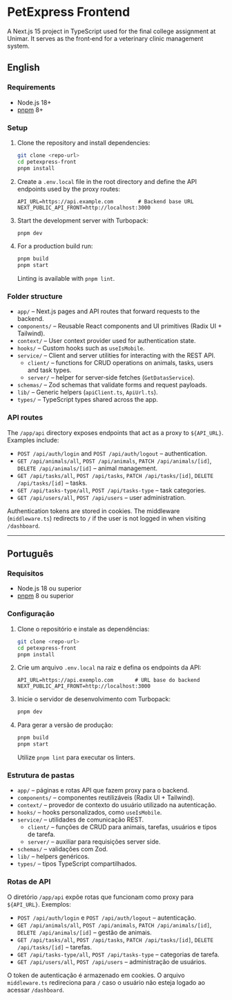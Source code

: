 # PetExpress Frontend

A Next.js 15 project in TypeScript used for the final college assignment at Unimar. It serves as the front‑end for a veterinary clinic management system.

## English

### Requirements
- Node.js 18+
- [pnpm](https://pnpm.io/) 8+

### Setup
1. Clone the repository and install dependencies:
   ```bash
   git clone <repo-url>
   cd petexpress-front
   pnpm install
   ```
2. Create a `.env.local` file in the root directory and define the API endpoints used by the proxy routes:
   ```env
   API_URL=https://api.example.com        # Backend base URL
   NEXT_PUBLIC_API_FRONT=http://localhost:3000
   ```
3. Start the development server with Turbopack:
   ```bash
   pnpm dev
   ```
4. For a production build run:
   ```bash
   pnpm build
   pnpm start
   ```
   Linting is available with `pnpm lint`.

### Folder structure
- `app/` – Next.js pages and API routes that forward requests to the backend.
- `components/` – Reusable React components and UI primitives (Radix UI + Tailwind).
- `context/` – User context provider used for authentication state.
- `hooks/` – Custom hooks such as `useIsMobile`.
- `service/` – Client and server utilities for interacting with the REST API.
  - `client/` – functions for CRUD operations on animals, tasks, users and task types.
  - `server/` – helper for server‑side fetches (`GetDatasService`).
- `schemas/` – Zod schemas that validate forms and request payloads.
- `lib/` – Generic helpers (`apiClient.ts`, `ApiUrl.ts`).
- `types/` – TypeScript types shared across the app.

### API routes
The `/app/api` directory exposes endpoints that act as a proxy to `${API_URL}`. Examples include:
- `POST /api/auth/login` and `POST /api/auth/logout` – authentication.
- `GET /api/animals/all`, `POST /api/animals`, `PATCH /api/animals/[id]`, `DELETE /api/animals/[id]` – animal management.
- `GET /api/tasks/all`, `POST /api/tasks`, `PATCH /api/tasks/[id]`, `DELETE /api/tasks/[id]` – tasks.
- `GET /api/tasks-type/all`, `POST /api/tasks-type` – task categories.
- `GET /api/users/all`, `POST /api/users` – user administration.

Authentication tokens are stored in cookies. The middleware (`middleware.ts`) redirects to `/` if the user is not logged in when visiting `/dashboard`.

---

## Português

### Requisitos
- Node.js 18 ou superior
- [pnpm](https://pnpm.io/) 8 ou superior

### Configuração
1. Clone o repositório e instale as dependências:
   ```bash
   git clone <repo-url>
   cd petexpress-front
   pnpm install
   ```
2. Crie um arquivo `.env.local` na raiz e defina os endpoints da API:
   ```env
   API_URL=https://api.exemplo.com       # URL base do backend
   NEXT_PUBLIC_API_FRONT=http://localhost:3000
   ```
3. Inicie o servidor de desenvolvimento com Turbopack:
   ```bash
   pnpm dev
   ```
4. Para gerar a versão de produção:
   ```bash
   pnpm build
   pnpm start
   ```
   Utilize `pnpm lint` para executar os linters.

### Estrutura de pastas
- `app/` – páginas e rotas API que fazem proxy para o backend.
- `components/` – componentes reutilizáveis (Radix UI + Tailwind).
- `context/` – provedor de contexto do usuário utilizado na autenticação.
- `hooks/` – hooks personalizados, como `useIsMobile`.
- `service/` – utilidades de comunicação REST.
  - `client/` – funções de CRUD para animais, tarefas, usuários e tipos de tarefa.
  - `server/` – auxiliar para requisições server side.
- `schemas/` – validações com Zod.
- `lib/` – helpers genéricos.
- `types/` – tipos TypeScript compartilhados.

### Rotas de API
O diretório `/app/api` expõe rotas que funcionam como proxy para `${API_URL}`. Exemplos:
- `POST /api/auth/login` e `POST /api/auth/logout` – autenticação.
- `GET /api/animals/all`, `POST /api/animals`, `PATCH /api/animals/[id]`, `DELETE /api/animals/[id]` – gestão de animais.
- `GET /api/tasks/all`, `POST /api/tasks`, `PATCH /api/tasks/[id]`, `DELETE /api/tasks/[id]` – tarefas.
- `GET /api/tasks-type/all`, `POST /api/tasks-type` – categorias de tarefa.
- `GET /api/users/all`, `POST /api/users` – administração de usuários.

O token de autenticação é armazenado em cookies. O arquivo `middleware.ts` redireciona para `/` caso o usuário não esteja logado ao acessar `/dashboard`.

